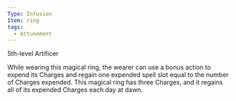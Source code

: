 ```yaml
---
Type: Infusion
Item: ring
tags:
  - Attunement
---
```

5th-level Artificer

While wearing this magical ring, the wearer can use a bonus action to expend its Charges and regain one expended spell slot equal to the number of Charges expended.
This magical ring has three Charges, and it regains all of its expended Charges each day at dawn.